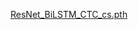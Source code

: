 [ResNet_BiLSTM_CTC_cs.pth](https://drive.google.com/file/d/1SHRivIem9BESuIgClMN0Y_p0i119VwXW/view?usp=sharing)
